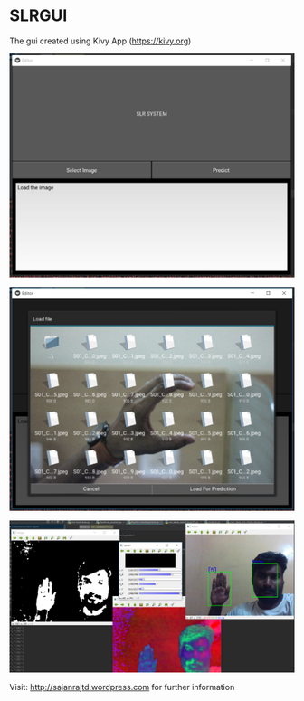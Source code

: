 # SLRGUI

The gui created using Kivy App (https://kivy.org)

![alt text](https://github.com/sajanraj/SLRGUI/blob/master/gui_1.jpg)

![alt text](https://github.com/sajanraj/SLRGUI/blob/master//gui_2.jpg)

![alt text](https://github.com/sajanraj/SLRGUI/blob/master/realtime.png)

Visit: http://sajanrajtd.wordpress.com for further information
